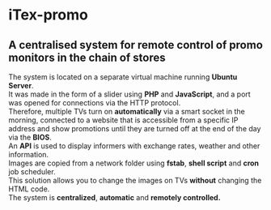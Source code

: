# iTex-promo
## A centralised system for remote control of promo monitors in the chain of stores

The system is located on a separate virtual machine running **Ubuntu Server**. <br>
It was made in the form of a slider using **PHP** and **JavaScript**, and a port was opened for connections via the HTTP protocol. <br>
Therefore, multiple TVs turn on **automatically** via a smart socket in the morning, connected to a website that is accessible from a specific IP address and show promotions until they are turned off at the end of the day via the **BIOS**. <br>
An **API** is used to display informers with exchange rates, weather and other information. <br>
Images are copied from a network folder using **fstab**, **shell script** and **cron** job scheduler. <br>
This solution allows you to change the images on TVs **without** changing the HTML code. <br>
The system is **centralized**, **automatic** and **remotely controlled.**
